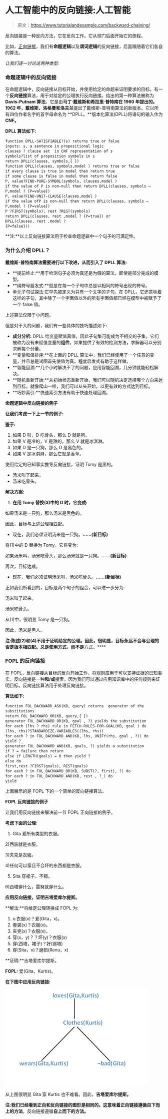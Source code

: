 # 人工智能中的反向链接:人工智能

> 原文：<https://www.tutorialandexample.com/backward-chaining/>

反向链接是一种反向方法，它在反向工作。它从球门后面开始它的旅程。

比如，[正向链接](https://www.tutorialandexample.com/forward-chaining/)，我们有**命题逻辑**以及**谓词逻辑**的反向链接，后面跟随着它们各自的算法。

*让我们逐一讨论这两种类型:*

### 命题逻辑中的反向链接

在命题逻辑中，反向链接从目标开始，并使用给定的命题来证明要求的目标。有一个**反向链接**算法，用于对给定的公理执行反向链接。给出的第一种算法被称为 **Davis-Putnam 算法**。它是由**马丁·戴维斯和希拉里·普特南在 1960 年提出的。**1962 年**，戴维斯、洛格曼和洛夫兰**提出了戴维斯-普特南算法的新版本。它以所有四位作者名字的首字母命名为 **DPLL。**版本化算法(DPLL)将语句的输入作为 **CNF。**

**DPLL 算法如下:**

```
function DPLL-SATISFIABLE?(s) returns true or false
inputs: s, a sentence in propositional logic
clauses ? clause set  in CNF representation of s
symbols?list of proposition symbols in s
return DPLL(clauses, symbols,{ })
function DPLL(clauses, symbols,model ) returns true or false
if every clause is true in model then return true
if some clause is false in model then return false
P, value?FIND-PURE-SYMBOL(symbols, clauses,model )
if the value of P is non-null then return DPLL(clauses, symbols – P,model ? {P=value})
P, value?FIND-UNIT-CLAUSE(clauses,model )
if the value ofP is non-null then return DPLL(clauses, symbols – P,model ? {P=value})
P ?FIRST(symbols); rest ?REST(symbols)
return DPLL(clauses, rest ,model ? {P=true}) or
DPLL(clauses, rest ,model ? {P=false}))                                                                                               
```

**注:**以上反向链接算法用于检查命题逻辑中一个句子的可满足性。

### 为什么介绍 DPLL？

**戴维斯-普特南算法需要进行以下改进，从而引入了 DPLL 算法:**

*   **提前终止:**用于检测句子必须为真还是为假的算法，即使是部分完成的模型。
*   **纯符号启发式:**就是在每一个子句中总是以相同的符号出现的符号。
*   单元子句试探法:它早先被定义为只有一个文字的子句。在 DPLL，它还意味着这样的子句，其中除了一个字面值以外的所有字面值都已经在模型中被赋予了一个 false 值。

上述算法仅限于小问题。

但是对于大的问题，我们有一些具体的技巧描述如下:

*   **成分分析:** DPLL 给变量赋值真值，因此子句集可能成为不相交的子集。它们被称为没有未赋值变量的**组件**。如果提供了有效的检测方法，求解器可以分别求解每个分量。
*   **变量和值排序:**在上面的 DPLL 算法中，我们已经使用了一个任意的变量，并且总是试图首先使值为真。程度启发式有助于这样做。
*   **智能回溯:**几个小时解决不了的问题，应用智能回溯，几分钟就能轻松解决。
*   **随机重新开始:**从初始状态重新开始，我们可以随机决定选择哪个方向来达到目标。就像爬山一样，我们可以从头开始，以更有效的方式达到目标。
*   **巧妙索引:**快速索引方法有助于快速处理回溯。

**命题逻辑中反向链接的例子**

**让我们考虑一下上一节的例子:**

**鉴于:**

1.  如果 D 叫，D 吃骨头，那么 D 就是狗。
2.  如果 V 是冷的，V 是甜的，那么 V 就是冰淇淋。
3.  如果 D 是一只狗，那么 D 是黑色的。
4.  如果 V 是冰淇淋，那么它就是香草。

使用给定的已知事实推导反向链接，证明 Tomy 是黑的。

*   汤米叫了起来。
*   汤米吃骨头。

**解决方案:**

1.  **在用 Tomy 替换(3)中的 D 时，它变成:**

如果汤米是一只狗，那么汤米是黑色的。

因此，目标与上述公理相匹配。

*   现在，我们必须证明汤米是一只狗。**……(新目标)**

将(1)中的 D 替换为 Tomy，它将变为:

如果汤米叫，汤米吃骨头，那么汤米就是一只狗。**……(新目标)**

再次，目标达成。

*   现在，我们必须证明汤米叫，汤米吃骨头。**……(新目标)**

正如我们所看到的，目标是两个句子的组合，可以进一步分为:

汤米叫了起来。

汤米吃骨头。

从(1)中，很明显 Tomy 是一只狗。

因此，汤米是黑人。

**注:**陈述(2)和(4)不用于证明给定的公理。因此，很明显，目标永远不会与公理的否定版本相匹配。总是使用**方式，而不是**方式。****

### FOPL 的反向链接

在 FOPL，反向链接从目标的反向开始工作，将规则应用于可以支持证据的已知事实。反向链接是一种**和/或**搜索，因为我们可以通过应用知识库中的任何规则来证明目标。反向链接算法用于处理反向链接。

**算法如下:**

```
function FOL_BACKWARD_ASK(KB, query) returns  generator of the substitutions
return FOL_BACKWARD_OR(KB, query,{ })
generator FOL_BACKWARD_OR(KB, goal , ?) yields the substitution
for each (lhs ? rhs) rule in FETCH-RULES-FOR-GOAL(KB, goal ) do
(lhs, rhs)?STANDARDIZE-VARIABLES((lhs, rhs))
for each ? in FOL_BACKWARD_AND(KB, lhs, UNIFY(rhs, goal , ?)) do
yield ?_
generator FOL_BACKWARD_AND(KB, goals, ?) yields a substitution
if ? = failure then return
else if LENGTH(goals) = 0 then yield ?
else do
first,rest ?FIRST(goals), REST(goals)
for each ? in FOL_BACKWARD_OR(KB, SUBST(?, first), ?) do
for each ? in FOL_BACKWARD_AND(KB, rest , ?_) do
yield 
```

上面展示的是 FOPL 下的一个简单的反向链接算法。

**FOPL 反向链接的例子**

让我们用反向链接来解决前一节 FOPL 正向链接的例子。

**考虑下面的公理:**

1) Gita 爱所有类型的衣服。

2)西装就是衣服。

3)夹克是衣服。

4)任何可以穿且不会坏的东西都是衣服。

5) Sita 穿裙子，不错。

6)西塔穿什么，雷努就穿什么。

**应用反向链接，证明吉塔爱库尔提斯。**

**解法:**将给定公理转换成 FOPL 为:

1.  x:衣服(x)？爱(Gita，x)。
2.  套装(x)？衣服(x)。
3.  夹克(x)？衣服(x)。
4.  穿(x，y)？？坏(y)？衣服(x)
5.  穿(西塔，裙子)？好(锡塔)
6.  穿(Sita，x)？磨损(Renu，x)

**证明:**吉塔爱库尔提斯。

**FOPL:** 爱(Gita，Kurtis)。

**在下图中应用反向链接:**

![Backward Chaining in AI](img/580f275caac5e4460d2a3e9fc00011ab.png)

从上图很明显 Gita 穿 Kurtis 也不难看。因此，**吉塔爱库尔提斯。**

**注:**我们已经看到正向和反向链接的图形是相同的。这意味着正向链接遵循**自下而上的方法**，反向链接遵循**自上而下的方法。**